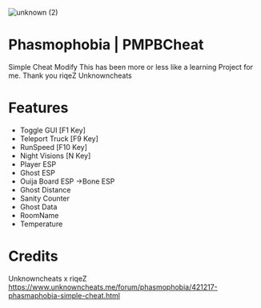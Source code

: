 ![unknown (2)](https://user-images.githubusercontent.com/40579794/96164418-682ef500-0f45-11eb-8e4f-878e5085b63b.png)

# Phasmophobia | PMPBCheat
Simple Cheat Modify
This has been more or less like a learning Project for me.
Thank you riqeZ Unknowncheats

# Features
- Toggle GUI [F1 Key]
- Teleport Truck [F9 Key]
- RunSpeed [F10 Key]
- Night Visions [N Key]
- Player ESP
- Ghost ESP
- Ouija Board ESP
->Bone ESP
- Ghost Distance
- Sanity Counter
- Ghost Data
- RoomName
- Temperature

# Credits
Unknowncheats x riqeZ
https://www.unknowncheats.me/forum/phasmophobia/421217-phasmaphobia-simple-cheat.html
